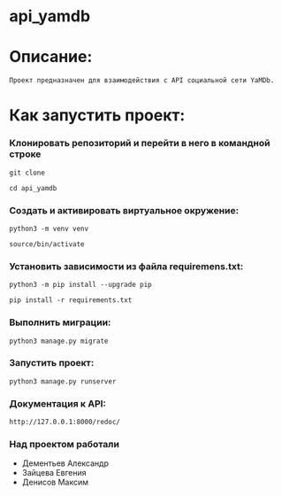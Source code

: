 # api_yamdb
# Описание:
```angular2html
Проект предназначен для взаимодействия с API социальной сети YaMDb.
```
# Как запустить проект:
### Клонировать репозиторий и перейти в него в командной строке
```angular2html
git clone 
```
```angular2html
cd api_yamdb
```
### Создать и активировать виртуальное окружение:
```angular2html
python3 -m venv venv
```
```angular2html
source/bin/activate
```
### Установить зависимости из файла requiremens.txt:
```angular2html
python3 -m pip install --upgrade pip
```
```angular2html
pip install -r requirements.txt
```
### Выполнить миграции:
```angular2html
python3 manage.py migrate
```
### Запустить проект:
```angular2html
python3 manage.py runserver
```
### Документация к API:
```angular2html
http://127.0.0.1:8000/redoc/
```
### Над проектом работали
- Дементьев Александр
- Зайцева Евгения
- Денисов Максим